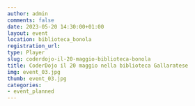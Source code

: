 ```yaml
---
author: admin
comments: false
date: 2023-05-20 14:30:00+01:00
layout: event
location: biblioteca_bonola
registration_url:
type: Player
slug: coderdojo-il-20-maggio-biblioteca-bonola
title: CoderDojo il 20 maggio nella biblioteca Gallaratese
img: event_03.jpg
thumb: event_03.jpg
categories:
- event_planned
---
```

